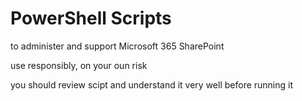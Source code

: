 # PowerShell Scripts

to administer and support Microsoft 365 SharePoint

use responsibly, on your oun risk

you should review scipt and understand it very well before running it
